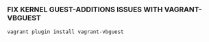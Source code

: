 

### FIX KERNEL GUEST-ADDITIONS ISSUES WITH VAGRANT-VBGUEST 

`vagrant plugin install vagrant-vbguest`

